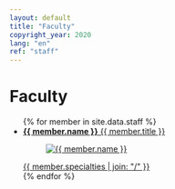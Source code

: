 ```yaml
---
layout: default
title: "Faculty"
copyright_year: 2020
lang: "en"
ref: "staff"
---
```


<h1 class="nav2">Faculty</h1>
<section>
  <ul class="staff">
    {% for member in site.data.staff %}
      <li>
        <a href="/en/staff/{{ member.id }}.html">
          <b>{{ member.name }}</b> {{ member.title }}<br>
          <figure><img src="/image/{{ member.image }}" alt="{{ member.name }}"></figure>
          {{ member.specialties | join: "/" }}
        </a>
      </li>
    {% endfor %}
  </ul>
</section>
